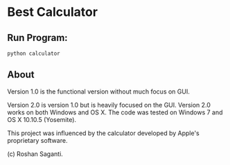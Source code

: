 # Best Calculator

## Run Program:

`python calculator`

## About

Version 1.0 is the functional version without much focus on GUI.

Version 2.0 is version 1.0 but is heavily focused on the GUI. Version 2.0 works on both Windows and OS X. The code was tested on Windows 7 and OS X 10.10.5 (Yosemite).

This project was influenced by the calculator developed by Apple's proprietary software.

(c) Roshan Saganti.
